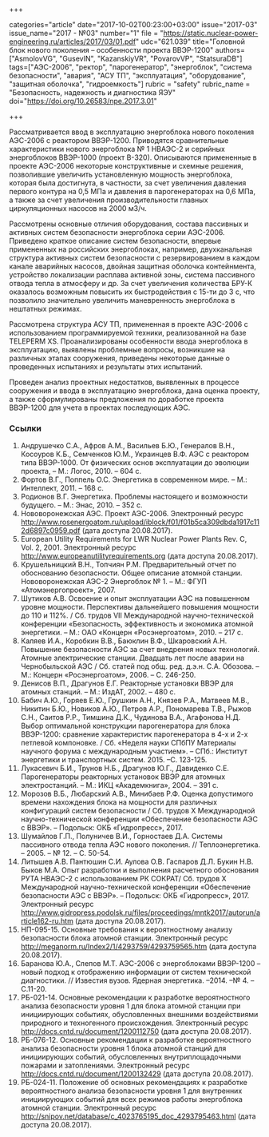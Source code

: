 +++

categories="article"
date="2017-10-02T00:23:00+03:00"
issue="2017-03"
issue_name="2017 - №03"
number="1"
file = "https://static.nuclear-power-engineering.ru/articles/2017/03/01.pdf"
udc="621.039"
title="Головной блок нового поколения – особенности проекта ВВЭР-1200"
authors=["AsmolovVG", "GusevIN", "KazanskiyVR", "PovarovVP", "StatsuraDB"]
tags=["АЭС-2006", "ректор", "парогенератор", "энергоблок", "система безопасности", "авария", "АСУ ТП", "эксплуатация", "оборудование", "защитная оболочка", "гидроемкость"]
rubric = "safety"
rubric_name = "Безопасность, надежность и диагностика ЯЭУ"
doi="https://doi.org/10.26583/npe.2017.3.01"

+++

Рассматривается ввод в эксплуатацию энергоблока нового поколения АЭС-2006 с реактором ВВЭР-1200. Приводятся сравнительные характеристики нового энергоблока № 1 НВАЭС-2 и серийных энергоблоков ВВЭР-1000 (проект В-320). Описываются примененные в проекте АЭС-2006 некоторые конструктивные и схемные решения, позволившие увеличить установленную мощность энергоблока, которая была достигнута, в частности, за счет увеличения давления первого контура на 0,5 МПа и давления в парогенераторах на 0,6 МПа, а также за счет увеличения производительности главных циркуляционных насосов на 2000 м3/ч.

Рассмотрены основные отличия оборудования, состава пассивных и активных систем безопасности энергоблока серии АЭС-2006. Приведено краткое описание систем безопасности, впервые примененных на российских энергоблоках, например, двухканальная структура активных систем безопасности с резервированием в каждом канале аварийных насосов, двойная защитная оболочка контейнмента, устройство локализации расплава активной зоны, система пассивного отвода тепла в атмосферу и др. За счет увеличения количества БРУ-К оказалось возможным повысить их быстродействия с 15-ти до 3 с, что позволило значительно увеличить маневренность энергоблока в нештатных режимах.

Рассмотрена структура АСУ ТП, примененная в проекте АЭС-2006 с использованием программируемой техники, реализованной на базе TELEPERM XS. Проанализированы особенности ввода энергоблока в эксплуатацию, выявлены проблемные вопросы, возникшие на различных этапах сооружения, приведены некоторые данные о проведенных испытаниях и результаты этих испытаний.

Проведен анализ проектных недостатков, выявленных в процессе сооружения и ввода в эксплуатацию энергоблока, дана оценка проекту, а также сформулированы предложения по доработке проекта ВВЭР-1200 для учета в проектах последующих АЭС.

### Ссылки

1. Андрушечко С.А., Афров А.М., Васильев Б.Ю., Генералов В.Н., Косоуров К.Б., Семченков Ю.М., Украинцев В.Ф. АЭС с реактором типа ВВЭР-1000. От физических основ эксплуатации до эволюции проекта, – М.: Логос, 2010. – 604 с.
2. Фортов В.Г., Поппель О.С. Энергетика в современном мире. – М.: Интеллект, 2011. – 168 с.
3. Родионов В.Г. Энергетика. Проблемы настоящего и возможности будущего. – М.: Энас, 2010. – 352 с.
4. Нововоронежская АЭС. Проект АЭС-2006. Электронный ресурс http://www.rosenergoatom.ru/upload/iblock/f01/f01b5ca309dbda1917c112d6897c0959.pdf (дата доступа 20.08.2017).
5. European Utility Requirements for LWR Nuclear Power Plants Rev. C, Vol. 2, 2001. Электронный ресурс http://www.europeanutilityrequirements.org (дата доступа 20.08.2017).
6. Крушельницкий В.Н., Топчиян Р.М. Предварительный отчет по обоснованию безопасности. Общее описание атомной станции. Нововоронежская АЭС-2 Энергоблок № 1. – М.: ФГУП «Атомэнергопроект», 2007.
7. Шутиков А.В. Освоение и опыт эксплуатации АЭС на повышенном уровне мощности. Перспективы дальнейшего повышения мощности до 110 и 112%. / Сб. трудов VII Международной научно-технической конференции «Безопасность, эффективность и экономика атомной энергетики. – М.: ОАО «Концерн «Росэнергоатом», 2010. – 217 с.
8. Каляев И.А., Коробкин В.В., Баюклин В.Ф., Шкаровский А.Н. Повышение безопасности АЭС за счет внедрения новых технологий. Атомные электрические станции. Двадцать лет после аварии на Чернобыльской АЭС / Сб. статей под общ. ред. д.э.н. С.А. Обозова. – М.: Концерн «Росэнергоатом», 2006. – С. 246-250.
9. Денисов В.П., Драгунов Е.Г. Реакторные установки ВВЭР для атомных станций. – М.: ИздАТ, 2002. – 480 с.
10. Бабич А.Ю., Горяев Е.Ю., Грушкин А.Н., Князев Р.А., Матвеев М.В., Никитин Б.Ю., Новиков А.Ю., Петров А.Р., Пономарева Т.В., Рыжов С.Н., Саитов Р.Р., Тимшина Д.К., Чудинова В.А., Агафонова Н.Д. Выбор оптимальной конструкции парогенератора для блока ВВЭР-1200: сравнение характеристик парогенератора в 4-х и 2-х петлевой компоновке. / Cб. «Неделя науки СПбПУ Материалы научного форума с международным участием». – СПб.: Институт энергетики и транспортных систем. 2015. –С. 123-125.
11. Лукасевич Б.И., Трунов Н.Б., Драгунов Ю.Г., Давиденко С.Е. Парогенераторы реакторных установок ВВЭР для атомных электростанций. – М.: ИКЦ «Академкнига», 2004. – 391 с.
12. Морозов В.Б., Любарский А.В., Минибаев Р.Ф. Оценка допустимого времени нахождения блока на мощности для различных конфигураций систем безопасности / Сб. трудов Х Международной научно-технической конференции «Обеспечение безопасности АЭС с ВВЭР». – Подольск: ОКБ «Гидропресс», 2017.
13. Шумайлов Г.П., Полуничев В.И., Горностаев Д.А. Системы пассивного отвода тепла АЭС нового поколения. // Теплоэнергетика. – 2005. – № 12. – С. 50-54.
14. Литышев А.В. Пантюшин С.И. Аулова О.В. Гаспаров Д.Л. Букин Н.В. Быков М.А. Опыт разработки и выполнения расчетного обоснования РУТА НВАЭС-2 с использованием РК СОКРАТ/ Сб. трудов Х Международной научно-технической конференции «Обеспечение безопасности АЭС с ВВЭР». – Подольск: ОКБ «Гидропресс», 2017. Электронный ресурс http://www.gidropress.podolsk.ru/files/proceedings/mntk2017/autorun/article162-ru.htm (дата доступа 20.08.2017).
15. НП-095-15. Основные требования к вероятностному анализу безопасности блока атомной станции. Электронный ресурс http://meganorm.ru/Index2/1/4293759/4293759565.htm (дата доступа 20.08.2017).
16. Баранова Ю.А., Слепов М.Т. АЭС-2006 с энергоблоками ВВЭР-1200 – новый подход к отображению информации от систем технической диагностики. // Известия вузов. Ядерная энергетика. –2014. –№ 4. – С.11-20.
17. РБ-021-14. Основные рекомендации к разработке вероятностного анализа безопасности уровня 1 для блока атомной станции при инициирующих событиях, обусловленных внешними воздействиями природного и техногенного происхождения. Электронный ресурс http://docs.cntd.ru/document/1200112750 (дата доступа 20.08.2017).
18. РБ-076-12. Основные рекомендации к разработке вероятностного анализа безопасности уровня 1 блока атомной станций для инициирующих событий, обусловленных внутриплощадочными пожарами и затоплениями. Электронный ресурс http://docs.cntd.ru/document/1200132429 (дата доступа 20.08.2017).
19. РБ-024-11. Положение об основных рекомендациях к разработке вероятностного анализа безопасности уровня 1 для внутренних инициирующих событий для всех режимов работы энергоблока атомной станции. Электронный ресурс http://snipov.net/database/c_4023765195_doc_4293795463.html (дата доступа 20.08.2017).